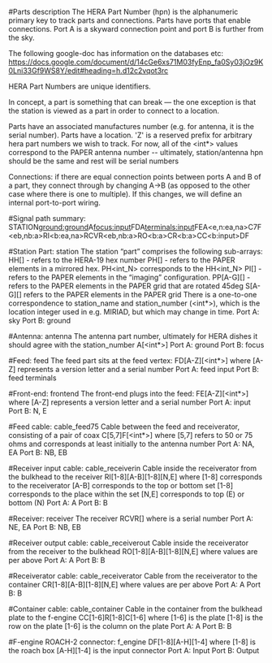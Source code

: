 #Parts description
The HERA Part Number (hpn) is the alphanumeric primary key to track parts and connections.  Parts 
have ports that enable connections.  Port A is a skyward connection point and port B is further
from the sky.

The following google-doc has information on the databases etc:
https://docs.google.com/document/d/14cGe6xs71M03fyEnp_fa0Sy03jOz9K0Lni33Gf9WS8Y/edit#heading=h.d12c2vqot3rc

HERA Part Numbers are unique identifiers.

In concept, a part is something that can break — the one exception is that the station is viewed as
a part in order to connect to a location.

Parts have an associated manufactures number (e.g. for antenna, it is the serial number).
Parts have a location.
'Z' is a reserved prefix for arbitrary hera part numbers we wish to track.
For now, all of the <int*> values correspond to the PAPER antenna number --
    ultimately, station/antenna hpn should be the same and rest will be serial numbers

Connections:  if there are equal connection points between ports A and B of a part, they connect
through by changing A->B (as opposed to the other case where there is one to multiple).  If this
changes, we will define an internal port-to-port wiring.

#Signal path summary:
STATION<ground:ground>A<focus:input>FDA<terminals:input>FEA<e,n:ea,na>C7F<eb,nb:a>RI<b:ea,na>RCVR<eb,nb:a>RO<b:a>CR<b:a>CC<b:input>DF

#Station Part:  station
The station “part” comprises the following sub-arrays:
HH[<int>] - refers to the HERA-19 hex number
PH[<int>] - refers to the PAPER elements in a mirrored hex.  PH<int_N> corresponds to the HH<int_N>
PI[<int>] - refers to the PAPER elements in the “imaging” configuration.
PP[A-G][<int>] - refers to the PAPER elements in the PAPER grid that are rotated 45deg
S[A-G][<int>] refers to the PAPER elements in the PAPER grid
There is a one-to-one correspondence to station_name and station_number (<int*>), which is the location
integer used in e.g. MIRIAD, but which may change in time.
Port A:  sky
Port B:  ground

#Antenna:  antenna
The antenna part number, ultimately for HERA dishes it should agree with the station_number
A[<int*>]
Port A:  ground
Port B:  focus

#Feed:  feed
The feed part sits at the feed vertex:
FD[A-Z][<int*>]
        where [A-Z] represents a version letter and <int> a serial number
Port A:  feed input
Port B:  feed terminals

#Front-end:  frontend
The front-end plugs into the feed:
FE[A-Z][<int*>]
    where [A-Z] represents a version letter and <int> a serial number
Port A:  input
Port B:  N, E

#Feed cable:  cable_feed75
Cable between the feed and receiverator, consisting of a pair of coax
C[5,7]F[<int*>]
     where [5,7] refers to 50 or 75 ohms and <int> corresponds at least initially to the antenna number
Port A:  NA, EA
Port B:  NB, EB

#Receiver input cable:  cable_receiverin
Cable inside the receiverator from the bulkhead to the receiver
RI[1-8][A-B][1-8][N,E]
    where [1-8] corresponds to the receiverator
          [A-B] corresponds to the top or bottom set
          [1-8] corresponds to the place within the set
          [N,E] corresponds to top (E) or bottom (N)
Port A:  A
Port B:  B

#Receiver:  receiver
The receiver
RCVR[<int>]
    where <int> is a serial number
Port A:  NE, EA
Port B:  NB, EB

#Receiver output cable:  cable_receiverout
Cable inside the receiverator from the receiver to the bulkhead
RO[1-8][A-B][1-8][N,E]
    where values are per above
Port A:  A
Port B:  B

#Receiverator cable:  cable_receiverator
Cable from the receiverator to the container
CR[1-8][A-B][1-8][N,E]
    where values are per above
Port A:  A
Port B:  B

#Container cable:  cable_container
Cable in the container from the bulkhead plate to the f-engine
CC[1-6]R[1-8]C[1-6]
    where [1-6] is the plate
          [1-8] is the row on the plate
          [1-6] is the column on the plate
Port A:  A
Port B:  B

#F-engine ROACH-2 connector:  f_engine
DF[1-8][A-H][1-4]
    where [1-8] is the roach box
          [A-H][1-4] is the input connector
Port A:  Input
Port B:  Output

